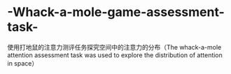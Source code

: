 # -Whack-a-mole-game-assessment-task-
使用打地鼠的注意力测评任务探究空间中的注意力的分布（The whack-a-mole attention assessment task was used to explore the distribution of attention in space）
